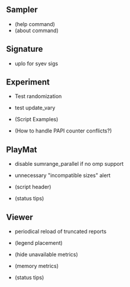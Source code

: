 Sampler
-------
* (help command)
* (about command)


Signature
----------
* uplo for syev sigs


Experiment
----------
* Test randomization
* test update_vary
  
* (Script Examples)
* (How to handle PAPI counter conflicts?)


PlayMat
-------
* disable sumrange_parallel if no omp support
* unnecessary "incompatible sizes" alert
  
* (script header)
* (status tips)


Viewer
------
* periodical reload of truncated reports
  
* (legend placement)
* (hide unavailable metrics)
* (memory metrics)
* (status tips)
